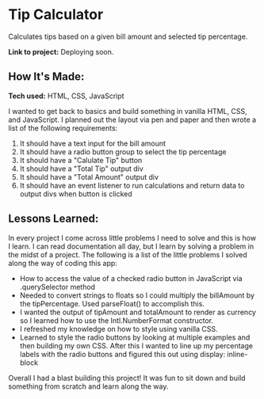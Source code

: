 # Tip Calculator

Calculates tips based on a given bill amount and selected tip percentage.

**Link to project:** Deploying soon.

## How It's Made:

**Tech used:** HTML, CSS, JavaScript

I wanted to get back to basics and build something in vanilla HTML, CSS, and JavaScript. I planned out the layout via pen and paper and then wrote a list of the following requirements:

1. It should have a text input for the bill amount
2. It should have a radio button group to select the tip percentage
3. It should have a "Calulate Tip" button
4. It should have a "Total Tip" output div
5. It should have a "Total Amount" output div
6. It should have an event listener to run calculations and return data to output divs when button is clicked

## Lessons Learned:

In every project I come across little problems I need to solve and this is how I learn. I can read documentation all day, but I learn by solving a problem in the midst of a project. The following is a list of the little problems I solved along the way of coding this app:

- How to access the value of a checked radio button in JavaScript via .querySelector method
- Needed to convert strings to floats so I could multiply the billAmount by the tipPercentage. Used parseFloat() to accomplish this.
- I wanted the output of tipAmount and totalAmount to render as currency so I learned how to use the Intl.NumberFormat constructor.
- I refreshed my knowledge on how to style using vanilla CSS.
- Learned to style the radio buttons by looking at multiple examples and then building my own CSS. After this I wanted to line up my percentage labels with the radio buttons and figured this out using display: inline-block

Overall I had a blast building this project! It was fun to sit down and build something from scratch and learn along the way.
